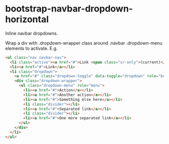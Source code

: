# bootstrap-navbar-dropdown-horizontal
Inline navbar dropdowns.

Wrap a div with .dropdown-wrapper class around .navbar .dropdown-menu elements to activate. E.g.

```html
<ul class="nav navbar-nav">
  <li class="active"><a href="#">Link <span class="sr-only">(current)</span></a></li>
  <li><a href="#">Link</a></li>
  <li class="dropdown">
    <a href="#" class="dropdown-toggle" data-toggle="dropdown" role="button" aria-expanded="false">Dropdown <span class="caret"></span></a>
    <div class="dropdown-wrapper">
      <ul class="dropdown-menu" role="menu">
        <li><a href="#">Action</a></li>
        <li><a href="#">Another action</a></li>
        <li><a href="#">Something else here</a></li>
        <li class="divider"></li>
        <li><a href="#">Separated link</a></li>
        <li class="divider"></li>
        <li><a href="#">One more separated link</a></li>
      </ul>
    </div>
  </li>
</ul>
```
